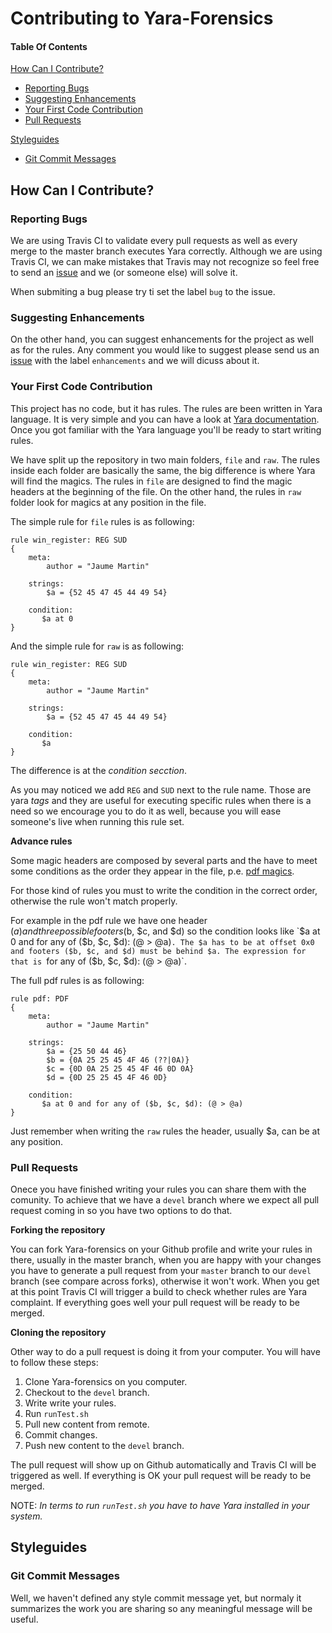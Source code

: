 Contributing to Yara-Forensics
==============================

#### Table Of Contents

[How Can I Contribute?](#how-can-i-contribute)
  * [Reporting Bugs](#reporting-bugs)
  * [Suggesting Enhancements](#suggesting-enhancements)
  * [Your First Code Contribution](#your-first-code-contribution)
  * [Pull Requests](#pull-requests)

[Styleguides](#styleguides)
  * [Git Commit Messages](#git-commit-messages)

## How Can I Contribute?

### Reporting Bugs

We are using Travis CI to validate every pull requests as well as every merge to the master branch executes Yara correctly. Although we are using Travis CI, we can make mistakes that Travis may not recognize so feel free to send an [issue](https://github.com/Xumeiquer/yara-forensics/issues) and we (or someone else) will solve it.

When submiting a bug please try ti set the label `bug` to the issue.

### Suggesting Enhancements

On the other hand, you can suggest enhancements for the project as well as for the rules. Any comment you would like to suggest please send us an [issue](https://github.com/Xumeiquer/yara-forensics/issues) with the label `enhancements` and we will dicuss about it.

### Your First Code Contribution

This project has no code, but it has rules. The rules are been written in Yara language. It is very simple and you can have a look at [Yara documentation](http://yara.readthedocs.io/en/v3.5.0/). Once you got familiar with the Yara language you'll be ready to start writing rules.

We have split up the repository in two main folders, `file` and `raw`. The rules inside each folder are basically the same, the big difference is where Yara will find the magics. The rules in `file` are designed to find the magic headers at the beginning of the file. On the other hand, the rules in `raw` folder look for magics at any position in the file.

The simple rule for `file` rules is as following:

```
rule win_register: REG SUD
{
    meta:
        author = "Jaume Martin"

    strings:
        $a = {52 45 47 45 44 49 54}

    condition:
       $a at 0
}
```

And the simple rule for `raw` is as following:

```
rule win_register: REG SUD
{
    meta:
        author = "Jaume Martin"

    strings:
        $a = {52 45 47 45 44 49 54}

    condition:
       $a
}
```

The difference is at the *condition secction*.

As you may noticed we add `REG` and `SUD` next to the rule name. Those are yara *tags* and they are useful for executing specific rules when there is a need so we encourage you to do it as well, because you will ease someone's live when running this rule set.


**Advance rules**

Some magic headers are composed by several parts and the have to meet some conditions as the order they appear in the file, p.e. [pdf magics](file/pdf.yar).

For those kind of rules you must to write the condition in the correct order, otherwise the rule won't match properly.

For example in the pdf rule we have one header ($a) and three possible footers ($b, $c, and $d) so the condition looks like `$a at 0 and for any of ($b, $c, $d): (@ > @a)`. The $a has to be at offset 0x0 and footers ($b, $c, and $d) must be behind $a. The expression for that is `for any of ($b, $c, $d): (@ > @a)`.

The full pdf rules is as following:

```
rule pdf: PDF
{
    meta:
        author = "Jaume Martin"

    strings:
        $a = {25 50 44 46}
        $b = {0A 25 25 45 4F 46 (??|0A)}
        $c = {0D 0A 25 25 45 4F 46 0D 0A}
        $d = {0D 25 25 45 4F 46 0D}

    condition:
       $a at 0 and for any of ($b, $c, $d): (@ > @a)
}
```

Just remember when writing the `raw` rules the header, usually $a, can be at any position.


### Pull Requests

Onece you have finished writing your rules you can share them with the comunity. To achieve that we have a `devel` branch where we expect all pull request coming in so you have two options to do that.

**Forking the repository**

You can fork Yara-forensics on your Github profile and write your rules in there, usually in the master branch, when you are happy with your changes you have to generate a pull request from your `master` branch to our `devel` branch (see compare across forks), otherwise it won't work. When you get at this point Travis CI will trigger a build to check whether rules are Yara complaint. If everything goes well your pull request will be ready to be merged.

**Cloning the repository**

Other way to do a pull request is doing it from your computer. You will have to follow these steps:

1. Clone Yara-forensics on you computer.
1. Checkout to the `devel` branch.
1. Write write your rules.
1. Run `runTest.sh`
1. Pull new content from remote.
1. Commit changes.
1. Push new content to the `devel` branch.

The pull request will show up on Github automatically and Travis CI will be triggered as well. If everything is OK your pull request will be ready to be merged.

NOTE: _In terms to run `runTest.sh` you have to have Yara installed in your system._

## Styleguides

### Git Commit Messages

Well, we haven't defined any style commit message yet, but normaly it summarizes the work you are sharing so any meaningful message will be useful.
